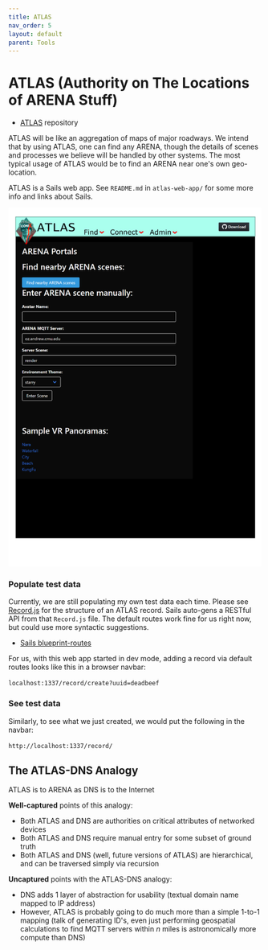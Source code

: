 ```yaml
---
title: ATLAS
nav_order: 5
layout: default
parent: Tools
---
```


# ATLAS (Authority on The Locations of ARENA Stuff)

- [ATLAS](https://github.com/conix-center/ATLAS) repository

ATLAS will be like an aggregation of maps of major roadways. We intend that by using ATLAS, one can find any ARENA, though the details of scenes and processes we believe will be handled by other systems. The most typical usage of ATLAS would be to find an ARENA near one's own geo-location.

ATLAS is a Sails web app. See `README.md` in `atlas-web-app/` for some more info and links about Sails.

![ATLAS Panel](../../assets/img/atlas/atlas1.png)

### Populate test data

Currently, we are still populating my own test data each time. Please see [Record.js](https://github.com/conix-center/ATLAS/blob/master/atlas-web-app/api/models/Record.js) for the structure of an ATLAS record. Sails auto-gens a RESTful API from that `Record.js` file. The default routes work fine for us right now, but could use more syntactic suggestions.

- [Sails blueprint-routes](https://sailsjs.com/documentation/concepts/blueprints?blueprint-routes)

For us, with this web app started in dev mode, adding a record via default routes looks like this in a browser navbar:

`localhost:1337/record/create?uuid=deadbeef`

### See test data

Similarly, to see what we just created, we would put the following in the navbar:

`http://localhost:1337/record/`

## The ATLAS-DNS Analogy

ATLAS is to ARENA as DNS is to the Internet

**Well-captured** points of this analogy:

- Both ATLAS and DNS are authorities on critical attributes of networked devices
- Both ATLAS and DNS require manual entry for some subset of ground truth
- Both ATLAS and DNS (well, future versions of ATLAS) are hierarchical, and can be traversed simply via recursion

**Uncaptured** points with the ATLAS-DNS analogy:

- DNS adds 1 layer of abstraction for usability (textual domain name mapped to IP address)
- However, ATLAS is probably going to do much more than a simple 1-to-1 mapping (talk of generating ID's, even just performing geospatial calculations to find MQTT servers within _n_ miles is astronomically more compute than DNS)
